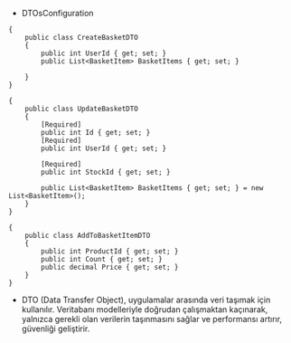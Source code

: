 * DTOsConfiguration

```razor
{
    public class CreateBasketDTO
    {
        public int UserId { get; set; }
        public List<BasketItem> BasketItems { get; set; }

    }
}
```
```razor
{
    public class UpdateBasketDTO
    {
        [Required]
        public int Id { get; set; } 
        [Required]
        public int UserId { get; set; } 

        [Required]
        public int StockId { get; set; }  

        public List<BasketItem> BasketItems { get; set; } = new List<BasketItem>();
    }
}
```
```razor
{
    public class AddToBasketItemDTO
    {
        public int ProductId { get; set; }
        public int Count { get; set; }
        public decimal Price { get; set; }
    }
}
```

* DTO (Data Transfer Object), uygulamalar arasında veri taşımak için kullanılır. Veritabanı modelleriyle doğrudan çalışmaktan kaçınarak, yalnızca gerekli olan verilerin taşınmasını sağlar ve performansı artırır, güvenliği geliştirir.



